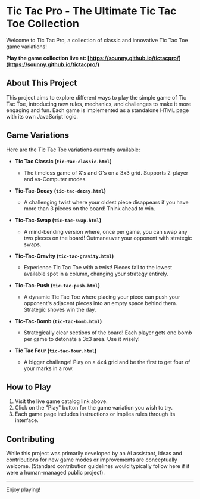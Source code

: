 
# Tic Tac Pro - The Ultimate Tic Tac Toe Collection

Welcome to Tic Tac Pro, a collection of classic and innovative Tic Tac Toe game variations!

**Play the game collection live at: [https://sounny.github.io/tictacpro/](https://sounny.github.io/tictacpro/)**

## About This Project

This project aims to explore different ways to play the simple game of Tic Tac Toe, introducing new rules, mechanics, and challenges to make it more engaging and fun. Each game is implemented as a standalone HTML page with its own JavaScript logic.

## Game Variations

Here are the Tic Tac Toe variations currently available:

*   **Tic Tac Classic (`tic-tac-classic.html`)**
    *   The timeless game of X's and O's on a 3x3 grid. Supports 2-player and vs-Computer modes.

*   **Tic-Tac-Decay (`tic-tac-decay.html`)**
    *   A challenging twist where your oldest piece disappears if you have more than 3 pieces on the board! Think ahead to win.

*   **Tic-Tac-Swap (`tic-tac-swap.html`)**
    *   A mind-bending version where, once per game, you can swap any two pieces on the board! Outmaneuver your opponent with strategic swaps.

*   **Tic-Tac-Gravity (`tic-tac-gravity.html`)**
    *   Experience Tic Tac Toe with a twist! Pieces fall to the lowest available spot in a column, changing your strategy entirely.

*   **Tic-Tac-Push (`tic-tac-push.html`)**
    *   A dynamic Tic Tac Toe where placing your piece can push your opponent's adjacent pieces into an empty space behind them. Strategic shoves win the day.

*   **Tic-Tac-Bomb (`tic-tac-bomb.html`)**
    *   Strategically clear sections of the board! Each player gets one bomb per game to detonate a 3x3 area. Use it wisely!

*   **Tic Tac Four (`tic-tac-four.html`)**
    *   A bigger challenge! Play on a 4x4 grid and be the first to get four of your marks in a row.

## How to Play

1.  Visit the live game catalog link above.
2.  Click on the "Play" button for the game variation you wish to try.
3.  Each game page includes instructions or implies rules through its interface.

## Contributing

While this project was primarily developed by an AI assistant, ideas and contributions for new game modes or improvements are conceptually welcome. (Standard contribution guidelines would typically follow here if it were a human-managed public project).

---
Enjoy playing!

